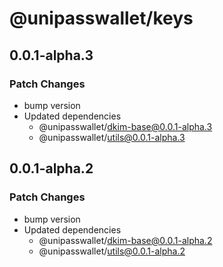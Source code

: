 # @unipasswallet/keys

## 0.0.1-alpha.3

### Patch Changes

- bump version
- Updated dependencies
  - @unipasswallet/dkim-base@0.0.1-alpha.3
  - @unipasswallet/utils@0.0.1-alpha.3

## 0.0.1-alpha.2

### Patch Changes

- bump version
- Updated dependencies
  - @unipasswallet/dkim-base@0.0.1-alpha.2
  - @unipasswallet/utils@0.0.1-alpha.2
